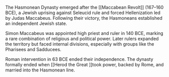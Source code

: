 The Hasmonean Dynasty emerged after the [[Maccabean Revolt]] (167–160 BCE), a Jewish uprising against Seleucid rule and forced Hellenization led by Judas Maccabeus. Following their victory, the Hasmoneans established an independent Jewish state.

Simon Maccabeus was appointed high priest and ruler in 140 BCE, marking a rare combination of religious and political power. Later rulers expanded the territory but faced internal divisions, especially with groups like the Pharisees and Sadducees.

Roman intervention in 63 BCE ended their independence. The dynasty formally ended when [[Herod the Great ]]took power, backed by Rome, and married into the Hasmonean line.